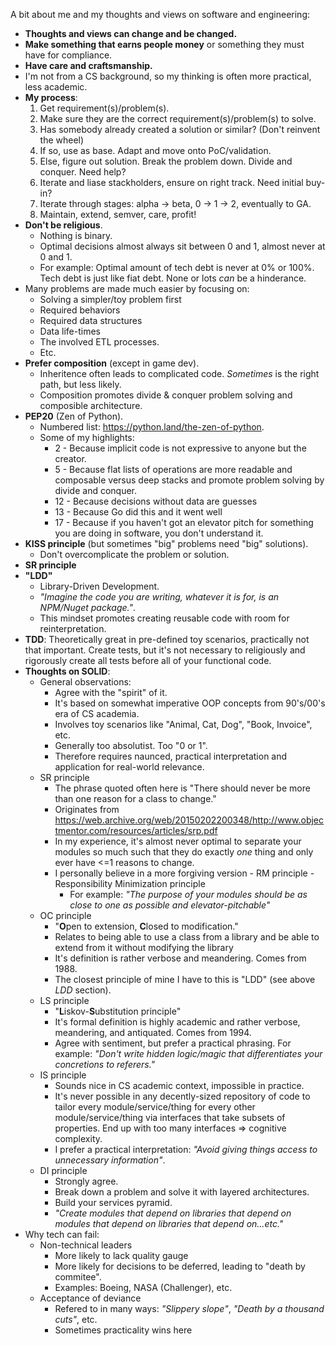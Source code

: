 A bit about me and my thoughts and views on software and engineering:

* **Thoughts and views can change and be changed.**
* **Make something that earns people money** or something they must have for compliance.
* **Have care and craftsmanship.**
* I'm not from a CS background, so my thinking is often more practical, less academic.
* **My process**:
  1. Get requirement(s)/problem(s).
  2. Make sure they are the correct requirement(s)/problem(s) to solve.
  3. Has somebody already created a solution or similar? (Don't reinvent the wheel)
  4. If so, use as base. Adapt and move onto PoC/validation.
  5. Else, figure out solution. Break the problem down. Divide and conquer. Need help?
  6. Iterate and liase stackholders, ensure on right track. Need initial buy-in?
  8. Iterate through stages: alpha -> beta, 0 -> 1 -> 2, eventually to GA.
  9. Maintain, extend, semver, care, profit!
* **Don't be religious**.
  * Nothing is binary.
  * Optimal decisions almost always sit between 0 and 1, almost never at 0 and 1.
  * For example: Optimal amount of tech debt is never at 0% or 100%. Tech debt is just like fiat debt. None or lots *can* be a hinderance.
* Many problems are made much easier by focusing on:
  * Solving a simpler/toy problem first
  * Required behaviors
  * Required data structures
  * Data life-times
  * The involved ETL processes.
  * Etc.
* **Prefer composition** (except in game dev).
  * Inheritence often leads to complicated code. *Sometimes* is the right path, but less likely.
  * Composition promotes divide & conquer problem solving and composible architecture.
* **PEP20** (Zen of Python).
  * Numbered list: https://python.land/the-zen-of-python.
  * Some of my highlights:
    * 2 - Because implicit code is not expressive to anyone but the creator.
    * 5 - Because flat lists of operations are more readable and composable versus deep stacks and promote problem solving by divide and conquer.
    * 12 - Because decisions without data are guesses
    * 13 - Because Go did this and it went well
    * 17 - Because if you haven't got an elevator pitch for something you are doing in software, you don't understand it.
* **KISS principle** (but sometimes "big" problems need "big" solutions).
  * Don't overcomplicate the problem or solution.
* **SR principle**
* **"LDD"**
  * Library-Driven Development.
  * *"Imagine the code you are writing, whatever it is for, is an NPM/Nuget package."*.
  * This mindset promotes creating reusable code with room for reinterpretation.
* **TDD**: Theoretically great in pre-defined toy scenarios, practically not that important. Create tests, but it's not necessary to religiously and rigorously create all tests before all of your functional code.
* **Thoughts on SOLID**:
  * General observations:
    * Agree with the "spirit" of it.
    * It's based on somewhat imperative OOP concepts from 90's/00's era of CS academia.
    * Involves toy scenarios like "Animal, Cat, Dog", "Book, Invoice", etc.
    * Generally too absolutist. Too "0 or 1".
    * Therefore requires naunced, practical interpretation and application for real-world relevance.
  * SR principle
    * The phrase quoted often here is "There should never be more than one reason for a class to change."
    * Originates from https://web.archive.org/web/20150202200348/http://www.objectmentor.com/resources/articles/srp.pdf
    * In my experience, it's almost never optimal to separate your modules so much such that they do exactly *one* thing and only ever have <=1 reasons to change.
    * I personally believe in a more forgiving version - RM principle - Responsibility Minimization principle
      * For example: *"The purpose of your modules should be as close to one as possible and elevator-pitchable"*
  * OC principle
    * "**O**pen to extension, **C**losed to modification."
    * Relates to being able to use a class from a library and be able to extend from it without modifying the library
    * It's definition is rather verbose and meandering. Comes from 1988.
    * The closest principle of mine I have to this is "LDD" (see above *LDD* section).
  * LS principle
    * "**L**iskov-**S**ubstitution principle"
    * It's formal definition is highly academic and rather verbose, meandering, and antiquated. Comes from 1994.
    * Agree with sentiment, but prefer a practical phrasing. For example: *"Don't write hidden logic/magic that differentiates your concretions to referers."*
  * IS principle
    * Sounds nice in CS academic context, impossible in practice.
    * It's never possible in any decently-sized repository of code to tailor every module/service/thing for every other module/service/thing via interfaces that take subsets of properties. End up with too many interfaces => cognitive complexity.
    * I prefer a practical interpretation: *"Avoid giving things access to unnecessary information"*.
  * DI principle
    * Strongly agree.
    * Break down a problem and solve it with layered architectures.
    * Build your services pyramid.
    * *"Create modules that depend on libraries that depend on modules that depend on libraries that depend on...etc."*
* Why tech can fail:
  * Non-technical leaders
    * More likely to lack quality gauge
    * More likely for decisions to be deferred, leading to "death by commitee".
    * Examples: Boeing, NASA (Challenger), etc.
  * Acceptance of deviance
    * Refered to in many ways: *"Slippery slope"*, *"Death by a thousand cuts"*, etc.
    * Sometimes practicality wins here
